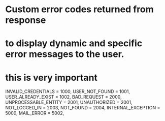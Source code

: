 # Custom error codes returned from response

# to display dynamic and specific error messages to the user.

# this is very important

INVALID_CREDENTIALS = 1000,
USER_NOT_FOUND = 1001,
USER_ALREADY_EXIST = 1002,
BAD_REQUEST = 2000,
UNPROCESSABLE_ENTITY = 2001,
UNAUTHORIZED = 2001,
NOT_LOGGED_IN = 2003,
NOT_FOUND = 2004,
INTERNAL_EXCEPTION = 5000,
MAIL_ERROR = 5002,
